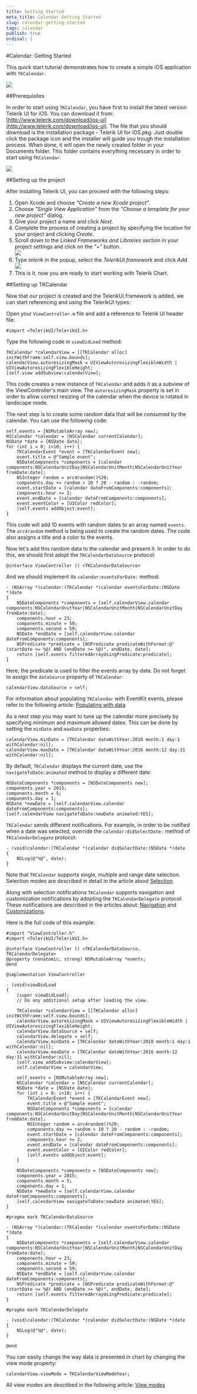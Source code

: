 ```yaml
---
title: Getting Started
meta_title: Calendar Getting Started
slug: calendar-getting-started
tags: calendar
publish: true
ordinal: 1
---
```


#Calendar: Getting Started


This quick start tutorial demonstrates how to create a simple iOS application with <code>TKCalendar</code>. 

<img src="../images/calendar-gettingstarted001.png"/>

##Prerequisites

In order to start using <code>TKCalendar</code>, you have first to install the latest version Telerik UI for iOS. You can download it from: [http://www.telerik.com/download/ios-ui](http://www.telerik.com/download/ios-ui). The file that you should download is the installation package - Telerik UI for iOS.pkg. Just double click the package icon and the installer will guide you trough the installation process. When done, it will open the newly created folder in your Documents folder. This folder contains everything necessary in order to start using <code>TKCalendar</code>.

<img src="../images/chart-overview003.png"/>

##Setting up the project

After installing Telerik UI, you can proceed with the following steps:

<ol>
    <li>Open Xcode and choose <i>"Create a new Xcode project"</i>.</li>
    <li>Choose <i>"Single View Application"</i> from the <i>"Choose a template for your new project"</i> dialog.</li>
    <li>Give your project a name and click <i>Next</i>.</li>
    <li>Complete the process of creating a project by specifying the location for your project and clicking <i>Create</i>.</li>
    <li>Scroll down to the <i>Linked Frameworks and Libraries</i> section in your project settings and click on the <i>"+"</i> button. <br/>
    <img src="../images/chart-overview004.png"/></li>
    <li>Type <i>telerik</i> in the popup, select the <i>TelerikUI.framework</i> and click <i>Add</i>. <br/>
    <img src="../images/chart-overview005.png"/></li>
    <li>This is it, now you are ready to start working with Telerik Chart.</li>
</ol>

##Setting up TKCalendar

Now that our project is created and the TelerikUI.framework is added, we can start referencing and using the TelerikUI types:

Open your <code>ViewController.m</code> file and add a reference to Telerik UI header file:

    #import <TelerikUI/TelerikUI.h>


Type the following code in <code>viewDidLoad</code> method:

	TKCalendar *calendarView = [[TKCalendar alloc] initWithFrame:self.view.bounds];
    calendarView.autoresizingMask = UIViewAutoresizingFlexibleWidth | UIViewAutoresizingFlexibleHeight;
    [self.view addSubview:calendarView];

This code creates a new instance of <code>TKCalendar</code> and adds it as a subview of the ViewController's main view. The <code>autoresizingMask</code> property is set in order to allow correct resizing of the calendar when the device is rotated in landscape mode. 

The next step is to create some random data that will be consumed by the calendar. You can use the following code:

	self.events = [NSMutableArray new];
    NSCalendar *calendar = [NSCalendar currentCalendar];
    NSDate *date = [NSDate date];
    for (int i = 0; i<10; i++) {
        TKCalendarEvent *event = [TKCalendarEvent new];
        event.title = @"Sample event";
        NSDateComponents *components = [calendar components:NSCalendarUnitDay|NSCalendarUnitMonth|NSCalendarUnitYear fromDate:date];
        NSInteger random = arc4random()%20;
        components.day += random > 10 ? 20 - random : -random;
        event.startDate = [calendar dateFromComponents:components];
        components.hour += 2;
        event.endDate = [calendar dateFromComponents:components];
        event.eventColor = [UIColor redColor];
        [self.events addObject:event];
    }

This code will add 10 events with random dates to an array named <code>events</code>. The <code>arc4random</code> method is being used to create the random dates. The code also assigns a title and a color to the events.

Now let's add this random data to the calendar and present it. In order to do this, we should first adopt the <code>TKCalendarDataSource</code> protocol:

	@interface ViewController () <TKCalendarDataSource>

And we should implement its <code>calendar:eventsForDate:</code> method:

	- (NSArray *)calendar:(TKCalendar *)calendar eventsForDate:(NSDate *)date
    {
        NSDateComponents *components = [self.calendarView.calendar components:NSCalendarUnitYear|NSCalendarUnitMonth|NSCalendarUnitDay fromDate:date];
        components.hour = 23;
        components.minute = 59;
        components.second = 59;
        NSDate *endDate = [self.calendarView.calendar dateFromComponents:components];
        NSPredicate *predicate = [NSPredicate predicateWithFormat:@"(startDate <= %@) AND (endDate >= %@)", endDate, date];
        return [self.events filteredArrayUsingPredicate:predicate];
    }
    
Here, the predicate is used to filter the events array by date. Do not forget to assign the <code>dataSource</code> property of <code>TKCalendar</code>:

	calendarView.dataSource = self;

For information about populating <code>TKCalendar</code> with EventKit events, please refer to the following article: [Populating with data](populating-with-data)

As a next step you may want to tune up the calendar more precisely by specifying minimum and maximum allowed dates. This can be done by setting the <code>minDate</code> and <code>maxDate</code> properties:
	
	calendarView.minDate = [TKCalendar dateWithYear:2010 month:1 day:1 withCalendar:nil];
	calendarView.maxDate = [TKCalendar dateWithYear:2016 month:12 day:31 withCalendar:nil];
	
By default, <code>TKCalendar</code> displays the current date, use the <code>navigateToDate:animated</code> method to display a different date:

    NSDateComponents *components = [NSDateComponents new];
    components.year = 2015;
    components.month = 5;
    components.day = 1;
    NSDate *newDate = [self.calendarView.calendar dateFromComponents:components];
    [self.calendarView navigateToDate:newDate animated:YES];


<code>TKCalendar</code> sends different notifications. For example, in order to be notified when a date was selected, override the <code>calendar:didSelectDate:</code> method of <code>TKCalendarDelegate</code> protocol:

	- (void)calendar:(TKCalendar *)calendar didSelectDate:(NSDate *)date
	{
    	NSLog(@"%@", date);
	}
	
Note that <code>TKCalendar</code> supports single, multiple and range date selection. Selection modes are described in detail in the article about [Selection](selection).

Along with selection notifications <code>TKCalendar</code> supports navigation and customization notifications by adopting the <code>TKCalendarDelegate</code> protocol. These notifications are described in the articles about: [Navigation](navigation) and [Customizations](customizations).

Here is the full code of this example:

	#import "ViewController.h"
	#import <TelerikUI/TelerikUI.h>

    @interface ViewController () <TKCalendarDataSource, TKCalendarDelegate>
	@property (nonatomic, strong) NSMutableArray *events;
    @end
    
	@implementation ViewController

	- (void)viewDidLoad
	{
    	[super viewDidLoad];
    	// Do any additional setup after loading the view.
    
	    TKCalendar *calendarView = [[TKCalendar alloc] initWithFrame:self.view.bounds];
    	calendarView.autoresizingMask = UIViewAutoresizingFlexibleWidth | UIViewAutoresizingFlexibleHeight;
    	calendarView.dataSource = self;
    	calendarView.delegate = self;
    	calendarView.minDate = [TKCalendar dateWithYear:2010 month:1 day:1 withCalendar:nil];
		calendarView.maxDate = [TKCalendar dateWithYear:2016 month:12 day:31 withCalendar:nil];
    	[self.view addSubview:calendarView];
    	self.calendarView = calendarView;
    
    	self.events = [NSMutableArray new];
    	NSCalendar *calendar = [NSCalendar currentCalendar];
   		NSDate *date = [NSDate date];
    	for (int i = 0; i<10; i++) {
        	TKCalendarEvent *event = [TKCalendarEvent new];
        	event.title = @"Sample event";
        	NSDateComponents *components = [calendar components:NSCalendarUnitDay|NSCalendarUnitMonth|NSCalendarUnitYear fromDate:date];
        	NSInteger random = arc4random()%20;
       		components.day += random > 10 ? 20 - random : -random;
        	event.startDate = [calendar dateFromComponents:components];
        	components.hour += 2;
        	event.endDate = [calendar dateFromComponents:components];
        	event.eventColor = [UIColor redColor];
        	[self.events addObject:event];
    	}
    
    	NSDateComponents *components = [NSDateComponents new];
    	components.year = 2015;
    	components.month = 5;
    	components.day = 1;
    	NSDate *newDate = [self.calendarView.calendar dateFromComponents:components];
    	[self.calendarView navigateToDate:newDate animated:YES];
	}
    
    #pragma mark TKCalendarDataSource
    
    - (NSArray *)calendar:(TKCalendar *)calendar eventsForDate:(NSDate *)date
    {
        NSDateComponents *components = [self.calendarView.calendar components:NSCalendarUnitYear|NSCalendarUnitMonth|NSCalendarUnitDay fromDate:date];
        components.hour = 23;
        components.minute = 59;
        components.second = 59;
        NSDate *endDate = [self.calendarView.calendar dateFromComponents:components];
        NSPredicate *predicate = [NSPredicate predicateWithFormat:@"(startDate <= %@) AND (endDate >= %@)", endDate, date];
        return [self.events filteredArrayUsingPredicate:predicate];
    }

	#pragma mark TKCalendarDelegate

	- (void)calendar:(TKCalendar *)calendar didSelectDate:(NSDate *)date
	{
    	NSLog(@"%@", date);
	}

    @end

You can easily change the way data is presented in chart by changing the view mode property:

	calendarView.viewMode = TKCalendarViewModeYear;

All view modes are desctibed in the following article: 
[View modes](view-modes)

